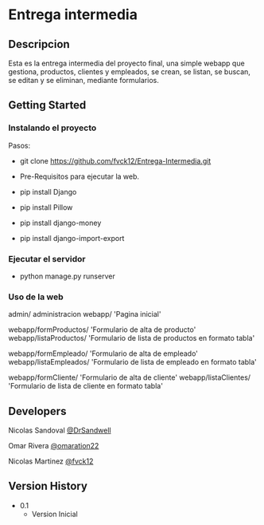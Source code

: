 # Entrega intermedia

## Descripcion

Esta es la entrega intermedia del proyecto final, una simple webapp que gestiona, productos, clientes y empleados, se crean, se listan, se buscan, se editan y se eliminan, mediante formularios.

## Getting Started

### Instalando el proyecto

Pasos: 

* git clone https://github.com/fvck12/Entrega-Intermedia.git

* Pre-Requisitos para ejecutar la web.

* pip install Django
* pip install Pillow
* pip install django-money
* pip install django-import-export

### Ejecutar el servidor

* python manage.py runserver

### Uso de la web

admin/ administracion
webapp/ 'Pagina inicial'

webapp/formProductos/ 'Formulario de alta de producto'
webapp/listaProductos/ 'Formulario de lista de productos en formato tabla'

webapp/formEmpleado/ 'Formulario de alta de empleado'
webapp/listaEmpleados/ 'Formulario de lista de empleado en formato tabla'

webapp/formCliente/ 'Formulario de alta de cliente'
webapp/listaClientes/ 'Formulario de lista de cliente en formato tabla'

## Developers

Nicolas Sandoval
[@DrSandwell](https://github.com/DrSandwell)

Omar Rivera
[@omaration22](https://github.com/omaration22)

Nicolas Martinez
[@fvck12](https://github.com/fvck12)

## Version History

* 0.1
    * Version Inicial
